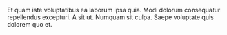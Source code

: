 Et quam iste voluptatibus ea laborum ipsa quia. Modi dolorum consequatur repellendus excepturi. A sit ut. Numquam sit culpa. Saepe voluptate quis dolorem quo et.